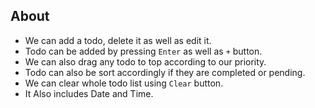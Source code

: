 ## About

- We can add a todo, delete it as well as edit it.
- Todo can be added by pressing `Enter` as well as `+` button.
- We can also drag any todo to top according to our priority.
- Todo can also be sort accordingly if they are completed or pending.
- We can clear whole todo list using `Clear` button.
- It Also includes Date and Time.
